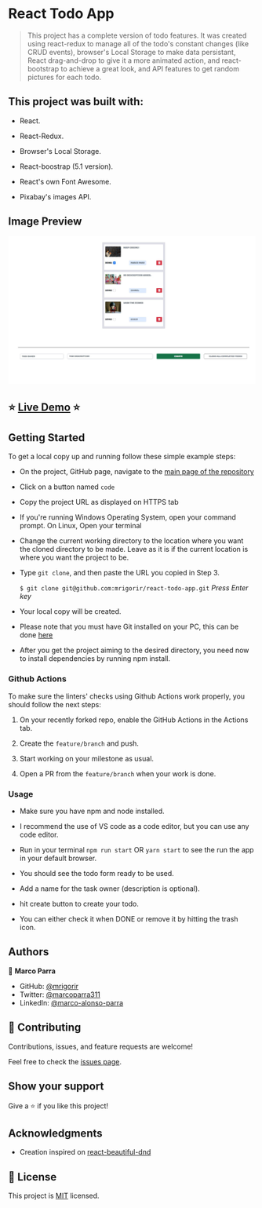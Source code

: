 # React Todo App

> This project has a complete version of todo features. It was created using react-redux to manage all of the todo's constant changes (like CRUD events), browser's Local Storage to make data persistant, React drag-and-drop to give it a more animated action, and react-bootstrap to achieve a great look, and API features to get random pictures for each todo.

## This project was built with:

 - React.

 - React-Redux.

 - Browser's Local Storage.

 - React-boostrap (5.1 version).

 - React's own Font Awesome.

 - Pixabay's images API.

## Image Preview
![Screenshot Main Page](src/assests/images/capture.jpg)

## :star: [Live Demo](https://hopeful-villani-16dc54.netlify.app) :star:

## Getting Started

To get a local copy up and running follow these simple example steps:

- On the project, GitHub page, navigate to the [main page of the repository](https://github.com/mrigorir/react-todo-app)

- Click on a button named `code`

- Copy the project URL as displayed on HTTPS tab

- If you're running Windows Operating System, open your command prompt. On Linux, Open your terminal

- Change the current working directory to the location where you want the cloned directory to be made. Leave as it is if the current location is where you want the project to be.

- Type `git clone`, and then paste the URL you copied in Step 3.<br>

  `$ git clone git@github.com:mrigorir/react-todo-app.git` <em>Press Enter key</em><br>

- Your local copy will be created.

- Please note that you must have Git installed on your PC, this can be done [here](https://gist.github.com/derhuerst/1b15ff4652a867391f03)

- After you get the project aiming to the desired directory, you need now to install dependencies by running npm install.


### Github Actions

To make sure the linters' checks using Github Actions work properly, you should follow the next steps:

1. On your recently forked repo, enable the GitHub Actions in the Actions tab.
   
2. Create the `feature/branch` and push.
   
3. Start working on your milestone as usual.
   
4. Open a PR from the `feature/branch` when your work is done.

### Usage 

- Make sure you have npm and node installed.

- I recommend the use of VS code as a code editor, but you can use any code editor.

- Run in your terminal `npm run start` OR `yarn start` to see the run the app in your default browser.

- You should see the todo form ready to be used.

- Add a name for the task owner (description is optional).

- hit create button to create your todo.

- You can either check it when DONE or remove it by hitting the trash icon.
## Authors

👤 **Marco Parra**

- GitHub: [@mrigorir](https://github.com/mrigorir)
- Twitter: [@marcoparra311](https://twitter.com/marcoparra311)
- LinkedIn: [@marco-alonso-parra](https://www.linkedin.com/in/marco-alonso-parra/)

## 🤝 Contributing

Contributions, issues, and feature requests are welcome!

Feel free to check the [issues page](https://github.com/mrigorir/react-todo-app/issues).


## Show your support

Give a ⭐️ if you like this project!


## Acknowledgments

- Creation inspired on [react-beautiful-dnd](https://react-beautiful-dnd.netlify.app/?path=/story/single-vertical-list--basic)


## 📝 License

This project is [MIT](./MIT.md) licensed.